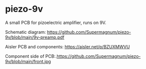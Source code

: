 # piezo-9v
A small PCB for pizoelectric amplifier, runs on 9V.

Schematic diagram:
https://github.com/Supermagnum/piezo-9v/blob/main/9v-preamp.pdf

Aisler PCB and components:
https://aisler.net/p/BZUXMWVU

Component side of PCB:.https://github.com/Supermagnum/piezo-9v/blob/main/front.jpg



